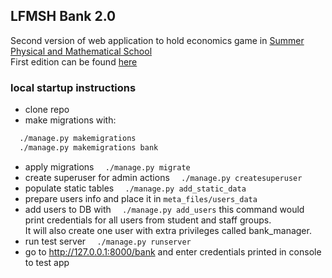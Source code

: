 ## LFMSH Bank 2.0
Second version of web application to hold economics game in [Summer Physical and Mathematical School](http://lfmsh.ru/)  
First edition can be found [here](https://github.com/insolia/lfmsh_bank)  


###  local startup  instructions

- clone repo
- make migrations with:
```bash
  ./manage.py makemigrations
  ./manage.py makemigrations bank
``` 
- apply migrations `  ./manage.py migrate`
- create superuser for admin actions `  ./manage.py createsuperuser`
- populate static tables `  ./manage.py add_static_data`
- prepare users info  and place it in `meta_files/users_data`
- add users  to DB with `  ./manage.py add_users`
this command would print credentials for all users from student and staff  groups.  
It will also create one user with extra privileges called bank_manager. 
- run test server  `  ./manage.py runserver`
-  go to  <http://127.0.0.1:8000/bank>  and enter credentials printed in console to test app

